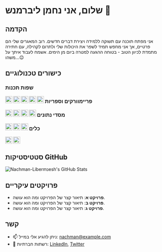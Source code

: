 # שלום, אני נחמן ליברמנש 👋

## הקדמה
אני מפתח תוכנה עם תשוקה ללמידה ויצירת דברים חדשים. רוב המאגרים שלי הם פרטיים, אך אני מחפש תמיד לשפר את היכולות שלי ולתרום לקהילה, עם חתירה מתמדת לכיוון הטוב - בטוחה ההגעה למטרה ביום מן הימים.
אשמח לעבוד איתך על משהו...😉

## כישורים טכנולוגיים
### שפות תכנות
<img width="22px" title="Java" align="left" src="https://raw.githubusercontent.com/rahulbanerjee26/githubAboutMeGenerator/main/icons/java.svg">
<img width="22px" title="HTML" align="left" src="https://raw.githubusercontent.com/rahulbanerjee26/githubAboutMeGenerator/main/icons/html.svg">
<img width="22px" title="CSS" align="left" src="https://raw.githubusercontent.com/rahulbanerjee26/githubAboutMeGenerator/main/icons/css.svg">
<img width="22px" title="JavaScript" align="left" src="https://raw.githubusercontent.com/rahulbanerjee26/githubAboutMeGenerator/main/icons/javascript.svg">
<img width="22px" title="TypeScript" align="left" src="https://raw.githubusercontent.com/rahulbanerjee26/githubAboutMeGenerator/main/icons/typescript.svg">

### פריימוורקים וספריות
<img width="22px" title="React" align="left" src="https://raw.githubusercontent.com/rahulbanerjee26/githubAboutMeGenerator/main/icons/reactjs.svg">
<img width="22px" title="Next.js" align="left" src="https://raw.githubusercontent.com/rahulbanerjee26/githubAboutMeGenerator/main/icons/nextjs.svg">
<img width="22px" title="Node.js" align="left" src="https://raw.githubusercontent.com/rahulbanerjee26/githubAboutMeGenerator/main/icons/nodejs.svg">
<img width="22px" title="Express.js" align="left" src="https://raw.githubusercontent.com/rahulbanerjee26/githubAboutMeGenerator/main/icons/express.svg">

### מסדי נתונים
<img width="22px" title="MySQL" align="left" src="https://raw.githubusercontent.com/rahulbanerjee26/githubAboutMeGenerator/main/icons/mysql.svg">
<img width="22px" title="MongoDB" align="left" src="https://raw.githubusercontent.com/rahulbanerjee26/githubAboutMeGenerator/main/icons/mongodb.svg">
<img width="22px" title="Mongoose" align="left" src="https://mongoosejs.com/docs/images/mongoose5_62x30_transparent.png">

### כלים
<img width="22px" title="Git" align="left" src="https://raw.githubusercontent.com/rahulbanerjee26/githubAboutMeGenerator/main/icons/git.svg">
<img width="22px" title="GitHub" align="left" src="https://raw.githubusercontent.com/rahulbanerjee26/githubAboutMeGenerator/main/icons/github.svg">

<br clear="left"/>

## סטטיסטיקות GitHub
<p>
<picture>
  <source media="(prefers-color-scheme: dark)" srcset="https://github-readme-stats.vercel.app/api?username=Nachman-Libermensh&show_icons=true&theme=dark">
  <img alt="Nachman-Libermנesh's GitHub Stats" src="https://github-readme-stats.vercel.app/api?username=Nachman-Libermנesh&show_icons=true&theme=default">
</picture>
</p>
<!-- דרכי התקשרות --><!-- 
<!-- <p> 
<picture>
  <source media="(prefers-color-scheme: dark)" srcset="https://github-readme-stats.vercel.app/api/top-langs/?username=Nachman-Libermנesh&layout=compact&theme=dark">
  <img alt="Top Langs" src="https://github-readme-stats.vercel.app/api/top-langs/?username=Nachman-Libermנesh&layout=compact&theme=default">
</picture>
</p>-->

## פרויקטים עיקריים
- **פרויקט א**: תיאור קצר של הפרויקט ומה הוא עושה.
- **פרויקט ב**: תיאור קצר של הפרויקט ומה הוא עושה.
- **פרויקט ג**: תיאור קצר של הפרויקט ומה הוא עושה.

## קשר
- 📫 ניתן להגיע אלי במייל: [nachman@example.com](mailto:nachman@example.com)
- 🔗 רשתות חברתיות: [LinkedIn](https://www.linkedin.com), [Twitter](https://twitter.com)
